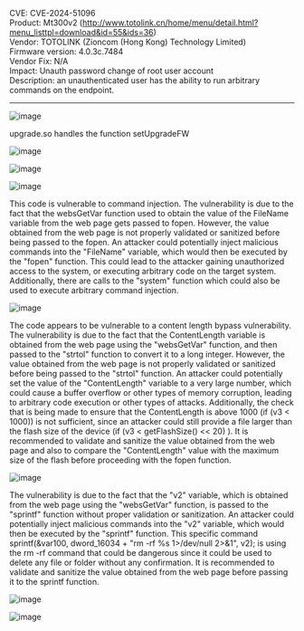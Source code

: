 CVE: CVE-2024-51096              
Product: Mt300v2 (http://www.totolink.cn/home/menu/detail.html?menu_listtpl=download&id=55&ids=36)         
Vendor: TOTOLINK (Zioncom (Hong Kong) Technology Limited)       
Firmware version: 4.0.3c.7484        
Vendor Fix: N/A         
Impact: Unauth password change of root user account           
Description: an unauthenticated user has the ability to run arbitrary commands on the endpoint.               

----------


![image](https://github.com/user-attachments/assets/5f517659-649e-40e9-92ae-ff6f4d1c5a7f)


upgrade.so handles the function setUpgradeFW      

![image](https://github.com/user-attachments/assets/b9a0f56f-ecc8-4a52-96c4-b649a580d9be)

![image](https://github.com/user-attachments/assets/46ca445e-f68f-472d-a5ea-e373e46314ef)

![image](https://github.com/user-attachments/assets/7d6fff8a-fbc4-4ab0-879e-f9a5a977ca5d)


This code is vulnerable to command injection. The vulnerability is due to the fact that the websGetVar function used to obtain the value of the FileName variable from the web page gets passed to fopen. However, the value obtained from the web page is not properly validated or sanitized before being passed to the fopen. An attacker could potentially inject malicious commands into the "FileName" variable, which would then be executed by the "fopen" function. This could lead to the attacker gaining unauthorized access to the system, or executing arbitrary code on the target system. Additionally, there are calls to the "system" function which could also be used to execute arbitrary command injection.         

![image](https://github.com/user-attachments/assets/5c99b26b-7a3b-4405-90fc-fa5306b36dc7)

The code appears to be vulnerable to a content length bypass vulnerability. The vulnerability is due to the fact that the ContentLength variable is obtained from the web page using the "websGetVar" function, and then passed to the "strtol" function to convert it to a long integer. However, the value obtained from the web page is not properly validated or sanitized before being passed to the "strtol" function. An attacker could potentially set the value of the "ContentLength" variable to a very large number, which could cause a buffer overflow or other types of memory corruption, leading to arbitrary code execution or other types of attacks. Additionally, the check that is being made to ensure that the ContentLength is above 1000 (if (v3 < 1000)) is not sufficient, since an attacker could still provide a file larger than the flash size of the device (if (v3 < getFlashSize() << 20) ). It is recommended to validate and sanitize the value obtained from the web page and also to compare the "ContentLength" value with the maximum size of the flash before proceeding with the fopen function.                  

![image](https://github.com/user-attachments/assets/f74df859-0cd9-43bb-ba94-38d166e86c55)

The vulnerability is due to the fact that the "v2" variable, which is obtained from the web page using the "websGetVar" function, is passed to the "sprintf" function without proper validation or sanitization. An attacker could potentially inject malicious commands into the "v2" variable, which would then be executed by the "sprintf" function. This specific command sprintf(&var100, dword_16034 + "rm -rf %s 1>/dev/null 2>&1", v2); is using the rm -rf command that could be dangerous since it could be used to delete any file or folder without any confirmation. It is recommended to validate and sanitize the value obtained from the web page before passing it to the sprintf function.

![image](https://github.com/user-attachments/assets/6cccda7c-2e0f-48de-baea-d183656cffd1)

![image](https://github.com/user-attachments/assets/c9020e61-8d63-49b4-90f2-49ed293e5b33)
